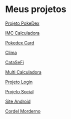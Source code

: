 <h1> Meus projetos </h1>

<a href="https://andrerochadsr.github.io/pokedex/" target="_blank">Projeto PokeDex</a>

<a href="https://andrerochadsr.github.io/imc-calc/" target="_blank">IMC Calculadora</a>

<a href="https://andrerochadsr.github.io/pokedex-cartao/" target="_blank">Pokedex Card</a>

<a href="https://andrerochadsr.github.io/clima/" target="_blank">Clima</a>

<a href="https://andrerochadsr.github.io/busca-filmes/" target="_blank">CataSeFi</a>

<a href="https://andrerochadsr.github.io/multi-calculadora/" target="_blank">Multi Calculadora</a>

<a href="https://andrerochadsr.github.io/projeto-login/" target="_blank">Projeto Login</a>

<a href="https://andrerochadsr.github.io/projeto-social/" target="_blank">Projeto Social</a>

<a href="https://andrerochadsr.github.io/projeto-android/" target="_blank">Site Android</a>

<a href="https://andrerochadsr.github.io/projeto-cordel/" target="_blank">Cordel Morderno</a>
